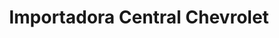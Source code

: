---
title: "Importadora Central Chevrolet"
url: /chia/importadora-central-chevrolet/
shop: piezas de automóviles
---